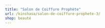 ```yaml
---
title: "Salon de Coiffure Prophète"
url: /kinshasa/salon-de-coiffure-prophete-3/
shop: beauté
---
```

